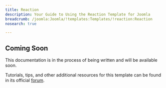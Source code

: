 ```yaml
---
title: Reaction
description: Your Guide to Using the Reaction Template for Joomla
breadcrumb: /joomla:Joomla/!templates:Templates/!reaction:Reaction
nosearch: true

---
```


Coming Soon
-----

This documentation is in the process of being written and will be available soon. 

Tutorials, tips, and other additional resources for this template can be found in its official [forum][forum].

[forum]: http://www.rockettheme.com/forum/joomla-template-reaction/